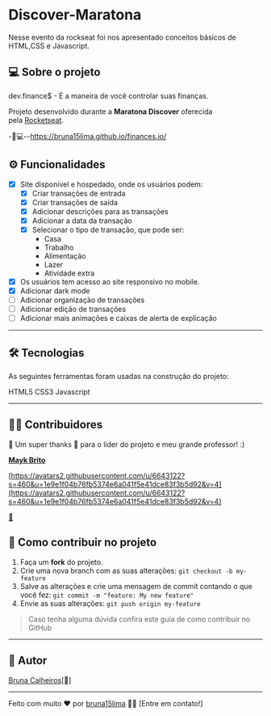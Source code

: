 # Discover-Maratona
Nesse evento da rockseat foi nos apresentado conceitos básicos de HTML,CSS e Javascript.

## **💻 Sobre o projeto**

dev.finance$ - É a maneira de você controlar suas finanças.

Projeto desenvolvido durante a **Maratona Discover** oferecida pela [Rocketseat](https://www.linkedin.com/school/rocketseat/).

-🚀💻--https://bruna15lima.github.io/finances.io/

## **⚙️ Funcionalidades**

- [x]  Site disponível e hospedado, onde os usuários podem:
    - [x]  Criar transações de entrada
    - [x]  Criar transações de saída
    - [x]  Adicionar descrições para as transações
    - [x]  Adicionar a data da transação
    - [x]  Selecionar o tipo de transação, que pode ser:
        - Casa
        - Trabalho
        - Alimentação
        - Lazer
        - Atividade extra
- [x]  Os usuários tem acesso ao site responsivo no mobile.
- [x]  Adicionar dark mode
- [ ]  Adicionar organização de transações
- [ ]  Adicionar edição de transações
- [ ]  Adicionar mais animações e caixas de alerta de explicação

---

## **🛠 Tecnologias**

As seguintes ferramentas foram usadas na construção do projeto:

HTML5 CSS3 Javascript

---

## **👨‍💻 Contribuidores**

💜 Um super thanks 👏 para o líder do projeto e meu grande professor! :)

**[Mayk Brito](https://rocketseat.com.br/)**

[https://avatars2.githubusercontent.com/u/6643122?s=460&u=1e9e1f04b76fb5374e6a041f5e41dce83f3b5d92&v=4](https://avatars2.githubusercontent.com/u/6643122?s=460&u=1e9e1f04b76fb5374e6a041f5e41dce83f3b5d92&v=4)

[🚀](https://rocketseat.com.br/)

## **💪 Como contribuir no projeto**

1. Faça um **fork** do projeto.
2. Crie uma nova branch com as suas alterações: `git checkout -b my-feature`
3. Salve as alterações e crie uma mensagem de commit contando o que você fez: `git commit -m "feature: My new feature"`
4. Envie as suas alterações: `git push origin my-feature`

> Caso tenha alguma dúvida confira este guia de como contribuir no GitHub

---

## **🦸 Autor**

[Bruna Calheiros](https://www.linkedin.com/in/bruna-calheiros/?originalSubdomain=br)[🚀]

---

Feito com muito ❤️ por [bruna15lima](https://github.com/bruna15lima) 👋🏽 [Entre em contato!]
